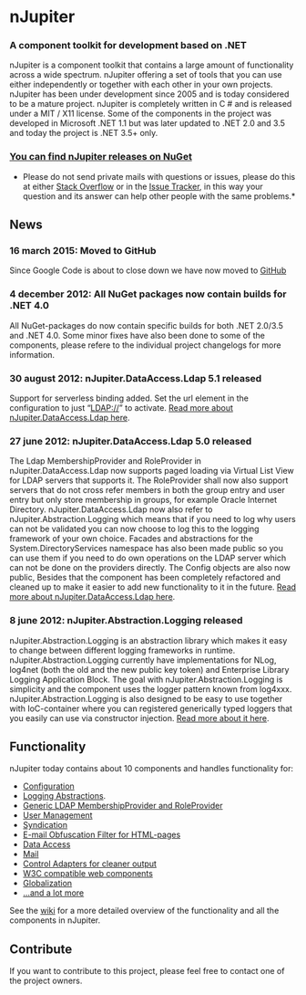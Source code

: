 nJupiter
========
### A component toolkit for development based on .NET

nJupiter is a component toolkit that contains a large amount of
functionality across a wide spectrum. nJupiter offering a set of tools
that you can use either independently or together with each other in
your own projects. nJupiter has been under development since 2005 and is
today considered to be a mature project. nJupiter is completely written
in C \# and is released under a MIT / X11 license. Some of the
components in the project was developed in Microsoft .NET 1.1 but was
later updated to .NET 2.0 and 3.5 and today the project is .NET 3.5+
only.

### [You can find nJupiter releases on NuGet](https://nuget.org/packages?q=njupiter)

-   Please do not send private mails with questions or issues, please do
    this at either [Stack Overflow](http://stackoverflow.com/) or in the
    [Issue Tracker](https://github.com/njupiter/njupiter/issues), in
    this way your question and its answer can help other people with the
    same problems.\*

News
----

### 16 march 2015: Moved to GitHub

Since Google Code is about to close down we have now moved to [GitHub](https://github.com/njupiter/njupiter)

### 4 december 2012: All NuGet packages now contain builds for .NET 4.0

All NuGet-packages do now contain specific builds for both .NET 2.0/3.5
and .NET 4.0. Some minor fixes have also been done to some of the
components, please refere to the individual project changelogs for more
information.

### 30 august 2012: nJupiter.DataAccess.Ldap 5.1 released

Support for serverless binding added. Set the url element in the
configuration to just “<LDAP://>” to activate. [Read more about nJupiter.DataAccess.Ldap here](https://github.com/njupiter/njupiter/wiki/nJupiterDataAccessLdap).

### 27 june 2012: nJupiter.DataAccess.Ldap 5.0 released

The Ldap MembershipProvider and RoleProvider in nJupiter.DataAccess.Ldap
now supports paged loading via Virtual List View for LDAP servers that
supports it. The RoleProvider shall now also support servers that do not
cross refer members in both the group entry and user entry but only
store membership in groups, for example Oracle Internet Directory.
nJupiter.DataAccess.Ldap now also refer to nJupiter.Abstraction.Logging
which means that if you need to log why users can not be validated you
can now choose to log this to the logging framework of your own choice.
Facades and abstractions for the System.DirectoryServices namespace has
also been made public so you can use them if you need to do own
operations on the LDAP server which can not be done on the providers
directly. The Config objects are also now public, Besides that the
component has been completely refactored and cleaned up to make it
easier to add new functionality to it in the future.
[Read more about nJupiter.DataAccess.Ldap here](https://github.com/njupiter/njupiter/wiki/nJupiterDataAccessLdap).

### 8 june 2012: nJupiter.Abstraction.Logging released

nJupiter.Abstraction.Logging is an abstraction library which makes it
easy to change between different logging frameworks in runtime.
nJupiter.Abstraction.Logging currently have implementations for NLog,
log4net (both the old and the new public key token) and Enterprise
Library Logging Application Block. The goal with
nJupiter.Abstraction.Logging is simplicity and the component uses the
logger pattern known from log4xxx. nJupiter.Abstraction.Logging is also
designed to be easy to use together with IoC-container where you can
registered generically typed loggers that you easily can use via
constructor injection. [Read more about it
here](https://github.com/njupiter/njupiter/wiki/nJupiterAbstractionLogging).

Functionality
-------------

nJupiter today contains about 10 components and handles functionality
for:

-   [Configuration](https://github.com/njupiter/njupiter/wiki/nJupiterConfiguration)
-   [Logging Abstractions](https://github.com/njupiter/njupiter/wiki/nJupiterAbstractionLogging).
-   [Generic LDAP MembershipProvider and RoleProvider](https://github.com/njupiter/njupiter/wiki/nJupiterDataAccessLdap)
-   [User Management](https://github.com/njupiter/njupiter/wiki/nJupiterDataAccessUsers)
-   [Syndication](https://github.com/njupiter/njupiter/wiki/nJupiterWebSyndication)
-   [E-mail Obfuscation Filter for HTML-pages](https://github.com/njupiter/njupiter/wiki/nJupiterWebUIEmailObfuscator)
-   [Data Access](https://github.com/njupiter/njupiter/wiki/nJupiterDataAccess)
-   [Mail](https://github.com/njupiter/njupiter/wiki/nJupiterNetMail)
-   [Control Adapters for cleaner output](https://github.com/njupiter/njupiter/wiki/nJupiterWebUI)
-   [W3C compatible web components](https://github.com/njupiter/njupiter/wiki/nJupiterWebUI)
-   [Globalization](https://github.com/njupiter/njupiter/wiki/nJupiterGlobalization)
-   [...and a lot more](https://github.com/njupiter/njupiter/wiki)

See the [wiki](https://github.com/njupiter/njupiter/wiki) for a more detailed overview of the functionality and all the components
in nJupiter.

Contribute
----------

If you want to contribute to this project, please feel free to contact
one of the project owners.

